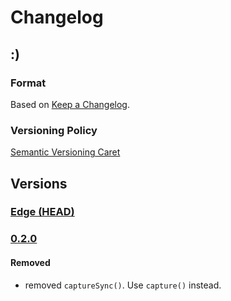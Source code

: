 
# Changelog

## :)

### Format

Based on [Keep a Changelog].

### Versioning Policy

[Semantic Versioning Caret]

## Versions

### [Edge (HEAD)][edge]

### [0.2.0]

#### Removed

* removed `captureSync()`. Use `capture()` instead.

[Keep a Changelog]: http://keepachangelog.com/en/1.0.0/
[Semantic Versioning Caret]: https://github.com/myowncake/semver-caret
[edge]: https://github.com/typescript-plus/stream-capture/compare/v0.2.0...HEAD
[0.2.0]: https://github.com/typescript-plus/stream-capture/compare/v0.1.0...v0.2.0
